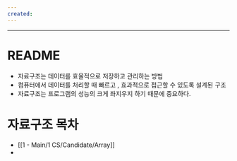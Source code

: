 ```yaml
---
created:
---
```

---
# **README**


- 자료구조는 데이터를 효율적으로 저장하고 관리하는 방법
- 컴퓨터에서 데이터를 처리할 때 빠르고 , 효과적으로 접근할 수 있도록 설계된 구조
- 자료구조는 프로그램의 성능의 크게 좌지우지 하기 때문에 중요하다.


# 자료구조 목차

- [[1 - Main/1 CS/Candidate/Array]]
- 